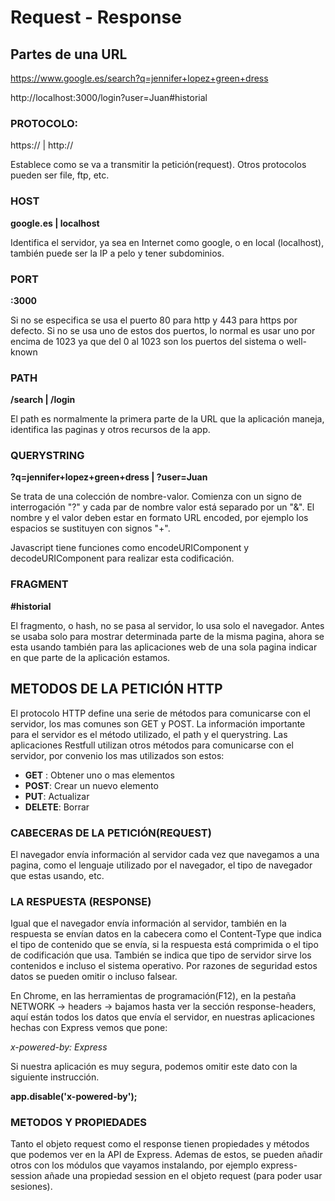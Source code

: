 # Request - Response

## Partes de una URL

https://www.google.es/search?q=jennifer+lopez+green+dress

http://localhost:3000/login?user=Juan#historial

### PROTOCOLO:

https:// | http://

Establece como se va a transmitir la petición(request). Otros protocolos pueden ser file, ftp, etc.

### HOST

**google.es | localhost**

Identifica el servidor, ya sea en Internet como google, o en local (localhost), también puede ser la IP a pelo y tener subdominios.

### PORT

**:3000**

Si no se especifica se usa el puerto 80 para http y 443 para https por defecto. Si no se usa uno de estos dos puertos, lo normal es usar uno por encima de 1023 ya que del 0 al 1023 son los puertos del sistema o well-known

### PATH

**/search | /login**

El path es normalmente la primera parte de la URL que la aplicación maneja, identifica las paginas y otros recursos de la app.

### QUERYSTRING

**?q=jennifer+lopez+green+dress | ?user=Juan**

Se trata de una colección de nombre-valor. Comienza con un signo de interrogación "?" y cada par de nombre valor está separado por un "&". El nombre y el valor deben estar en formato URL encoded, por ejemplo los espacios se sustituyen con signos "+".

Javascript tiene funciones como encodeURIComponent y decodeURIComponent para realizar esta codificación.

### FRAGMENT

**\#historial**

El fragmento, o hash, no se pasa al servidor, lo usa solo el navegador. Antes se usaba solo para mostrar determinada parte de la misma pagina, ahora se esta usando también para las aplicaciones web de una sola pagina indicar en que parte de la aplicación estamos.


## METODOS DE LA PETICIÓN HTTP

El protocolo HTTP define una serie de métodos para comunicarse con el servidor, los mas comunes son GET y POST. La información importante para el servidor es el método utilizado, el path y el querystring.
Las aplicaciones Restfull utilizan otros métodos para comunicarse con el servidor, por convenio los mas utilizados son estos:

* **GET** : Obtener uno o mas elementos
* **POST**: Crear un nuevo elemento
* **PUT**: Actualizar
* **DELETE**: Borrar

### CABECERAS DE LA PETICIÓN(REQUEST)

El navegador envía información al servidor cada vez que navegamos a una pagina, como el lenguaje utilizado por el navegador, el tipo de navegador que estas usando, etc.

### LA RESPUESTA (RESPONSE)

Igual que el navegador envía información al servidor, también en la respuesta se envían datos en la cabecera como el Content-Type que indica el tipo de contenido que se envía, si la respuesta está comprimida o el tipo de codificación que usa. También se indica que tipo de servidor sirve los contenidos e incluso el sistema operativo. Por razones de seguridad estos datos se pueden omitir o incluso falsear.

En Chrome, en las herramientas de programación(F12), en la pestaña NETWORK -> headers -> bajamos hasta ver la sección response-headers, aquí están todos los datos que envía el servidor, en nuestras aplicaciones hechas con Express vemos que pone:

_x-powered-by: Express_

Si nuestra aplicación es muy segura, podemos omitir este dato con la siguiente instrucción.

  **app.disable('x-powered-by');**

### METODOS Y PROPIEDADES

Tanto el objeto request como el response tienen propiedades y métodos que podemos ver en la API de Express. Ademas de estos, se pueden añadir otros con los módulos que vayamos instalando, por ejemplo express-session añade una propiedad session en el objeto request (para poder usar sesiones).
